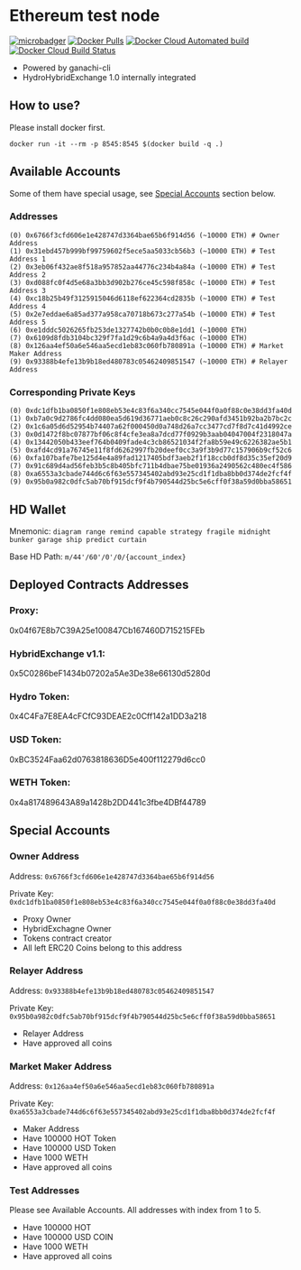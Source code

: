 # Ethereum test node
[![microbadger](https://images.microbadger.com/badges/image/hydroprotocolio/ethereum-test-node.svg)](https://microbadger.com/images/hydroprotocolio/ethereum-test-node)
[![Docker Pulls](https://img.shields.io/docker/pulls/hydroprotocolio/ethereum-test-node.svg)](https://hub.docker.com/r/hydroprotocolio/ethereum-test-node)
[![Docker Cloud Automated build](https://img.shields.io/docker/cloud/automated/hydroprotocolio/ethereum-test-node.svg)](https://hub.docker.com/r/hydroprotocolio/ethereum-test-node)
[![Docker Cloud Build Status](https://img.shields.io/docker/cloud/build/hydroprotocolio/ethereum-test-node.svg)](https://hub.docker.com/r/hydroprotocolio/ethereum-test-node)

- Powered by ganachi-cli
- HydroHybridExchange 1.0 internally integrated


## How to use?

Please install docker first.


	docker run -it --rm -p 8545:8545 $(docker build -q .)

## Available Accounts

Some of them have special usage, see [Special Accounts](#special-accounts) section below.

### Addresses

    (0) 0x6766f3cfd606e1e428747d3364bae65b6f914d56 (~10000 ETH) # Owner Address
    (1) 0x31ebd457b999bf99759602f5ece5aa5033cb56b3 (~10000 ETH) # Test Address 1
    (2) 0x3eb06f432ae8f518a957852aa44776c234b4a84a (~10000 ETH) # Test Address 2
    (3) 0xd088fc0f4d5e68a3bb3d902b276ce45c598f858c (~10000 ETH) # Test Address 3
    (4) 0xc18b25b49f3125915046d6118ef622364cd2835b (~10000 ETH) # Test Address 4
    (5) 0x2e7eddae6a85ad377a958ca70718b673c277a54b (~10000 ETH) # Test Address 5
    (6) 0xe1dddc5026265fb253de1327742b0b0c0b8e1dd1 (~10000 ETH)
    (7) 0x6109d8fdb3104bc329f7fa1d29c6b4a9a4d3f6ac (~10000 ETH)
    (8) 0x126aa4ef50a6e546aa5ecd1eb83c060fb780891a (~10000 ETH) # Market Maker Address
    (9) 0x93388b4efe13b9b18ed480783c05462409851547 (~10000 ETH) # Relayer Address

### Corresponding Private Keys

    (0) 0xdc1dfb1ba0850f1e808eb53e4c83f6a340cc7545e044f0a0f88c0e38dd3fa40d
    (1) 0xb7a0c9d2786fc4dd080ea5d619d36771aeb0c8c26c290afd3451b92ba2b7bc2c
    (2) 0x1c6a05d6d52954b74407a62f000450d0a748d26a7cc3477cd7f8d7c41d4992ce
    (3) 0x0d1472f8bc07877bf06c8f4cfe3ea8a7dcd77f0929b3aab04047004f2318047a
    (4) 0x13442050b433eef764b0409fade4c3cb86521034f2fa8b59e49c6226382ae5b1
    (5) 0xafd4cd91a76745e11f8fd6262997fb20deef0cc3a9f3b9d77c157906b9cf52c6
    (6) 0xfa107bafe7be125d4e4a89fad1217405bdf3aeb2f1f18ccb0df8d35c35ef20d9
    (7) 0x91c689d4ad56feb3b5c8b405bfc711b4dbae75be01936a2490562c480ec4f586
    (8) 0xa6553a3cbade744d6c6f63e557345402abd93e25cd1f1dba8bb0d374de2fcf4f
    (9) 0x95b0a982c0dfc5ab70bf915dcf9f4b790544d25bc5e6cff0f38a59d0bba58651

## HD Wallet

Mnemonic: `diagram range remind capable strategy fragile midnight bunker garage ship predict curtain`

Base HD Path: `m/44'/60'/0'/0/{account_index}`

## Deployed Contracts Addresses

### Proxy:

0x04f67E8b7C39A25e100847Cb167460D715215FEb

### HybridExchange v1.1:

0x5C0286beF1434b07202a5Ae3De38e66130d5280d

### Hydro Token:

0x4C4Fa7E8EA4cFCfC93DEAE2c0Cff142a1DD3a218

### USD Token:

0xBC3524Faa62d0763818636D5e400f112279d6cc0

### WETH Token:

0x4a817489643A89a1428b2DD441c3fbe4DBf44789

## Special Accounts

### Owner Address

Address: `0x6766f3cfd606e1e428747d3364bae65b6f914d56`

Private Key: `0xdc1dfb1ba0850f1e808eb53e4c83f6a340cc7545e044f0a0f88c0e38dd3fa40d`

- Proxy Owner
- HybridExchagne Owner
- Tokens contract creator
- All left ERC20 Coins belong to this address

### Relayer Address

Address: `0x93388b4efe13b9b18ed480783c05462409851547`

Private Key: `0x95b0a982c0dfc5ab70bf915dcf9f4b790544d25bc5e6cff0f38a59d0bba58651`

- Relayer Address
- Have approved all coins

### Market Maker Address

Address: `0x126aa4ef50a6e546aa5ecd1eb83c060fb780891a`

Private Key: `0xa6553a3cbade744d6c6f63e557345402abd93e25cd1f1dba8bb0d374de2fcf4f`

- Maker Address
- Have 100000 HOT Token
- Have 100000 USD Token
- Have 1000 WETH
- Have approved all coins

### Test Addresses

Please see Available Accounts. All addresses with index from 1 to 5.

- Have 100000 HOT
- Have 100000 USD COIN
- Have 1000 WETH
- Have approved all coins
